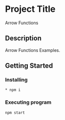 # Project Title

Arrow Functions

## Description

Arrow Functions Examples.

## Getting Started

### Installing

```
* npm i
```

### Executing program

```
npm start
```